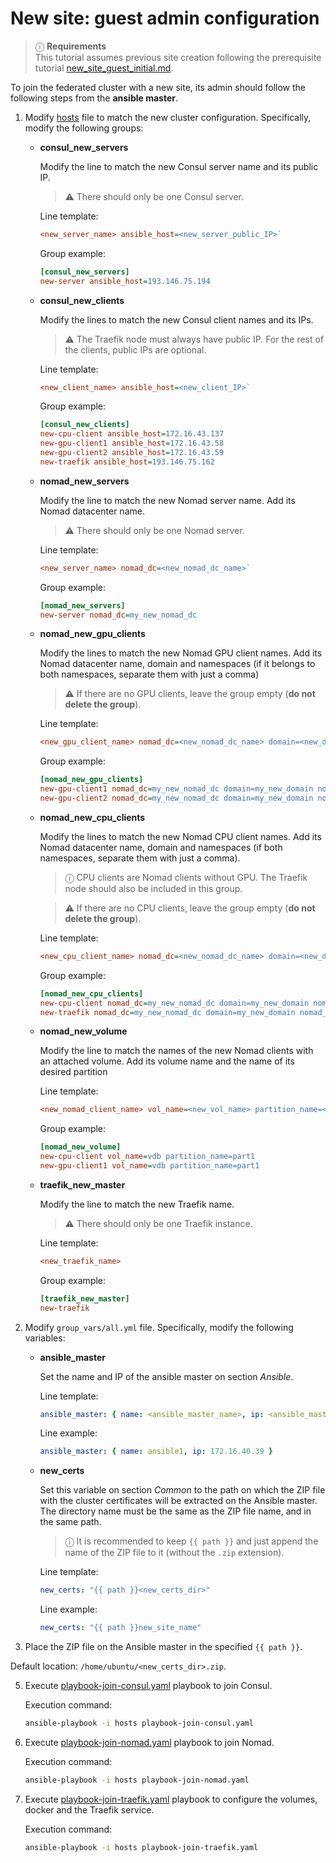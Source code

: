 # New site: guest admin configuration

> ⓘ  **Requirements** \
> This tutorial assumes previous site creation following the prerequisite tutorial [new_site_guest_initial.md](./new_site_guest_initial.md).

To join the federated cluster with a new site, its admin should follow the following
steps from the **ansible master**.

1. Modify [hosts](../hosts) file to match the new cluster configuration. Specifically, modify
   the following groups:

    - **consul_new_servers**

        Modify the line to match the new Consul server name and its public IP.

        > ⚠ There should only be one Consul server.

        Line template:
        ```ini
        <new_server_name> ansible_host=<new_server_public_IP>`
        ```

        Group example:
        ```ini
        [consul_new_servers]
        new-server ansible_host=193.146.75.194
        ```

    - **consul_new_clients**

        Modify the lines to match the new Consul client names and its IPs.

        > ⚠ The Traefik node must always have public IP.
        > For the rest of the clients, public IPs are optional.

        Line template:
        ```ini
        <new_client_name> ansible_host=<new_client_IP>`
        ```

        Group example:
        ```ini
        [consul_new_clients]
        new-cpu-client ansible_host=172.16.43.137
        new-gpu-client1 ansible_host=172.16.43.58
        new-gpu-client2 ansible_host=172.16.43.59
        new-traefik ansible_host=193.146.75.162
        ```

    - **nomad_new_servers**

        Modify the line to match the new Nomad server name. Add its Nomad datacenter name.

        > ⚠ There should only be one Nomad server.

        Line template:
        ```ini
        <new_server_name> nomad_dc=<new_nomad_dc_name>`
        ```

        Group example:
        ```ini
        [nomad_new_servers]
        new-server nomad_dc=my_new_nomad_dc
        ```

    - **nomad_new_gpu_clients**

        Modify the lines to match the new Nomad GPU client names. Add its Nomad datacenter name, domain and namespaces (if it belongs to both namespaces, separate them with just a comma)

        > ⚠ If there are no GPU clients, leave the group empty (**do not delete the group**).

        Line template:
        ```ini
        <new_gpu_client_name> nomad_dc=<new_nomad_dc_name> domain=<new_domain> nomad_namespaces=<namespace1,namespace2>`
        ```

        Group example:
        ```ini
        [nomad_new_gpu_clients]
        new-gpu-client1 nomad_dc=my_new_nomad_dc domain=my_new_domain nomad_namespaces=ai4eosc,imagine
        new-gpu-client2 nomad_dc=my_new_nomad_dc domain=my_new_domain nomad_namespaces=imagine
        ```

    - **nomad_new_cpu_clients**

        Modify the lines to match the new Nomad CPU client names. Add its Nomad datacenter name, domain and namespaces (if both namespaces, separate them with just a comma).

        > ⓘ CPU clients are Nomad clients without GPU. The Traefik node should also be
        > included in this group.

        > ⚠ If there are no CPU clients, leave the group empty (**do not delete the group**).

        Line template:
        ```ini
        <new_cpu_client_name> nomad_dc=<new_nomad_dc_name> domain=<new_domain> nomad_namespaces=<namespace1,namespace2>`
        ```

        Group example:
        ```ini
        [nomad_new_cpu_clients]
        new-cpu-client nomad_dc=my_new_nomad_dc domain=my_new_domain nomad_namespaces=ai4eosc,imagine
        new-traefik nomad_dc=my_new_nomad_dc domain=my_new_domain nomad_namespaces=ai4eosc,imagine
        ```

    - **nomad_new_volume**

        Modify the line to match the names of the new Nomad clients with an attached volume. Add its volume name and the name of its desired partition

        Line template:
        ```ini
        <new_nomad_client_name> vol_name=<new_vol_name> partition_name=<new_partition_name>
        ````

        Group example:
        ```ini
        [nomad_new_volume]
        new-cpu-client vol_name=vdb partition_name=part1
        new-gpu-client1 vol_name=vdb partition_name=part1
        ```

    - **traefik_new_master**

        Modify the line to match the new Traefik name.

        > ⚠ There should only be one Traefik instance.

        Line template:
        ```ini
        <new_traefik_name>
        ```

        Group example:
        ```ini
        [traefik_new_master]
        new-traefik
        ```

2. Modify `group_vars/all.yml` file. Specifically, modify the following variables:

    - **ansible_master**

        Set the name and IP of the ansible master on section *Ansible*.

        Line template:
        ```yaml
        ansible_master: { name: <ansible_master_name>, ip: <ansible_master_ip }
        ```

        Line example:
        ```yaml
        ansible_master: { name: ansible1, ip: 172.16.40.39 }
        ```

    - **new_certs**

        Set this variable on section *Common* to the path on which the ZIP file with the cluster certificates will be extracted on the Ansible master. The directory name must be the same as the ZIP file name, and in the same path.

        > ⓘ It is recommended to keep `{{ path }}` and just append the name of the ZIP
        > file to it (without the `.zip` extension).

        <!-- todo: check this with admin guide -->

        Line template:
        ```yaml
        new_certs: "{{ path }}<new_certs_dir>"
        ```

        Line example:
        ```yaml
        new_certs: "{{ path }}new_site_name"
        ```

4. Place the ZIP file on the Ansible master in the specified `{{ path }}`.

  Default location: `/home/ubuntu/<new_certs_dir>.zip`.

5. Execute [playbook-join-consul.yaml](../playbook-join-consul.yaml) playbook to join Consul.

    Execution command:
    ```bash
    ansible-playbook -i hosts playbook-join-consul.yaml
    ```

6. Execute [playbook-join-nomad.yaml](../playbook-join-nomad.yaml) playbook to join Nomad.

    Execution command:
    ```bash
    ansible-playbook -i hosts playbook-join-nomad.yaml
    ```

7. Execute [playbook-join-traefik.yaml](../playbook-join-traefik.yaml) playbook to configure the volumes, docker and the Traefik service.

    Execution command:
    ```bash
    ansible-playbook -i hosts playbook-join-traefik.yaml
    ```
